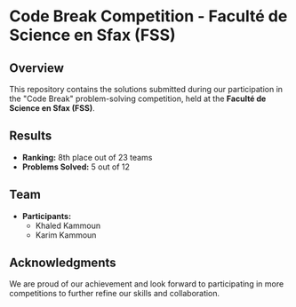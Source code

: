 # Code Break Competition - Faculté de Science en Sfax (FSS)

## Overview

This repository contains the solutions submitted during our participation in the "Code Break" problem-solving competition, held at the **Faculté de Science en Sfax (FSS)**.

## Results

- **Ranking:** 8th place out of 23 teams
- **Problems Solved:** 5 out of 12

## Team

- **Participants:**
  - Khaled Kammoun
  - Karim Kammoun

## Acknowledgments

We are proud of our achievement and look forward to participating in more competitions to further refine our skills and collaboration.
